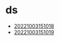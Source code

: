 # ds
- [20221003151018](/zet/20221003151018/README.md)
- [20221003151019](/zet/20221003151019/README.md)

